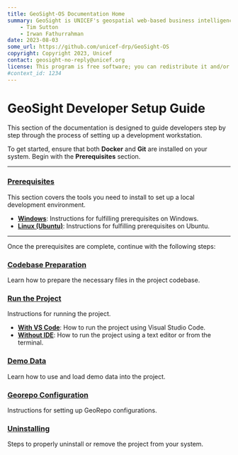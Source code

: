 ```yaml
---
title: GeoSight-OS Documentation Home 
summary: GeoSight is UNICEF's geospatial web-based business intelligence platform.
    - Tim Sutton
    - Irwan Fathurrahman
date: 2023-08-03
some_url: https://github.com/unicef-drp/GeoSight-OS
copyright: Copyright 2023, Unicef
contact: geosight-no-reply@unicef.org
license: This program is free software; you can redistribute it and/or modify it under the terms of the GNU Affero General Public License as published by the Free Software Foundation; either version 3 of the License, or (at your option) any later version.
#context_id: 1234
---
```


# GeoSight Developer Setup Guide

This section of the documentation is designed to guide developers step by step through the process of setting up a development workstation.

To get started, ensure that both **Docker** and **Git** are installed on your system. Begin with the **Prerequisites** section.

---

### [**Prerequisites**](./prerequisites/index.md)

This section covers the tools you need to install to set up a local development environment.

* [**Windows**](./prerequisites/os-windows.md): Instructions for fulfilling prerequisites on Windows.
* [**Linux (Ubuntu)**](./prerequisites/os-linux.md): Instructions for fulfilling prerequisites on Ubuntu.

---

Once the prerequisites are complete, continue with the following steps:

### [**Codebase Preparation**](./code-preparation.md)

Learn how to prepare the necessary files in the project codebase.

###  [**Run the Project**](./run/index.md)

Instructions for running the project.

* [**With VS Code**](./run/run-with-vscode.md): How to run the project using Visual Studio Code.
* [**Without IDE**](./run/run-without-ide.md): How to run the project using a text editor or from the terminal.

### [**Demo Data**](./demo-data.md)

Learn how to use and load demo data into the project.

###  [**Georepo Configuration**](./georepo.md)

Instructions for setting up GeoRepo configurations.

### [**Uninstalling**](./removing.md)

Steps to properly uninstall or remove the project from your system.